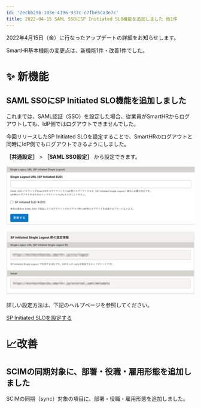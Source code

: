 ```yaml
---
id: '2ecbb29b-103e-4196-937c-c7fbe5ca3e7c'
title: 2022-04-15 SAML SSOにSP Initiated SLO機能を追加しました 他1件
---
```

2022年4月15日（金）に行なったアップデートの詳細をお知らせします。

SmartHR基本機能の変更点は、新機能1件・改善1件でした。

# ✨ 新機能

## SAML SSOにSP Initiated SLO機能を追加しました

これまでは、SAML認証（SSO）を設定した場合、従業員がSmartHRからログアウトしても、IdP側ではログアウトできませんでした。

今回リリースしたSP Initiated SLOを設定することで、SmartHRのログアウトと同時にIdP側でもログアウトできるようにしました。

**［共通設定］** > **［SAML SSO設定］** から設定できます。

![](2022-04-19-11-41-59.png)

![](2022-04-19-11-43-31.png)

詳しい設定方法は、下記のヘルプページを参照してください。

[SP Initiated SLOを設定する](https://knowledge.smarthr.jp/hc/ja/articles/5566582741273)

# 📈改善

## SCIMの同期対象に、部署・役職・雇用形態を追加しました

SCIMの同期（sync）対象の項目に、部署・役職・雇用形態を追加しました。

